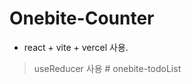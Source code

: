 # Onebite-Counter

- react + vite + vercel 사용.

> useReducer 사용
#   o n e b i t e - t o d o L i s t  
 
